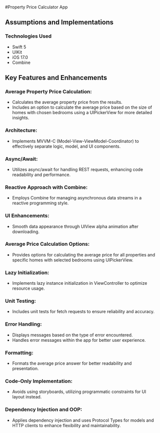 #Property Price Calculator App

## Assumptions and Implementations

### Technologies Used
- Swift 5
- UIKit
- iOS 17.0
- Combine

## Key Features and Enhancements
### Average Property Price Calculation:

- Calculates the average property price from the results.
- Includes an option to calculate the average price based on the size of homes with chosen bedrooms using a UIPickerView for more detailed insights.

### Architecture:
- Implements MVVM-C (Model-View-ViewModel-Coordinator) to effectively separate logic, model, and UI components.

### Async/Await:
- Utilizes async/await for handling REST requests, enhancing code readability and performance.

### Reactive Approach with Combine:
- Employs Combine for managing asynchronous data streams in a reactive programming style.

### UI Enhancements:
- Smooth data appearance through UIView alpha animation after downloading.

### Average Price Calculation Options:
- Provides options for calculating the average price for all properties and specific homes with selected bedrooms using UIPickerView.

### Lazy Initialization:
- Implements lazy instance initialization in ViewController to optimize resource usage.

### Unit Testing:
- Includes unit tests for fetch requests to ensure reliability and accuracy.

### Error Handling:
- Displays messages based on the type of error encountered.
- Handles error messages within the app for better user experience.

### Formatting:
- Formats the average price answer for better readability and presentation.

### Code-Only Implementation:
- Avoids using storyboards, utilizing programmatic constraints for UI layout instead.

### Dependency Injection and OOP:
- Applies dependency injection and uses Protocol Types for models and HTTP clients to enhance flexibility and maintainability.
